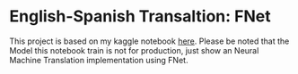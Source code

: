# English-Spanish Transaltion: FNet
This project is based on my kaggle notebook [here](https://www.kaggle.com/lonnieqin/english-spanish-translation-fnet). Please be noted that the Model this notebook train is not for production, just show an Neural Machine Translation implementation using FNet.
